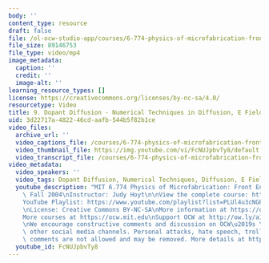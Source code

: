 ```yaml
---
body: ''
content_type: resource
draft: false
file: /ol-ocw-studio-app/courses/6-774-physics-of-microfabrication-front-end-processing-fall-2004/mit6_774f04_lec09_360p_16_9.mp4
file_size: 89146753
file_type: video/mp4
image_metadata:
  caption: ''
  credit: ''
  image-alt: ''
learning_resource_types: []
license: https://creativecommons.org/licenses/by-nc-sa/4.0/
resourcetype: Video
title: 9. Dopant Diffusion - Numerical Techniques in Diffusion, E Field Effects
uid: 3d22717a-4822-46cd-aafb-544b5f82b1ce
video_files:
  archive_url: ''
  video_captions_file: /courses/6-774-physics-of-microfabrication-front-end-processing-fall-2004/149Phbk_yJVmBm_KPM035Wd40as-4iVuA_transcript.webvtt
  video_thumbnail_file: https://img.youtube.com/vi/FcNUJpbvTy8/default.jpg
  video_transcript_file: /courses/6-774-physics-of-microfabrication-front-end-processing-fall-2004/149Phbk_yJVmBm_KPM035Wd40as-4iVuA_transcript.pdf
video_metadata:
  video_speakers: ''
  video_tags: Dopant Diffusion, Numerical Techniques, Diffusion, E Field Effects
  youtube_description: "MIT 6.774 Physics of Microfabrication: Front End Processing,\
    \ Fall 2004\nInstructor: Judy Hoyt\n\nView the complete course: https://ocw.mit.edu/courses/6-774-physics-of-microfabrication-front-end-processing-fall-2004/\n\
    YouTube Playlist: https://www.youtube.com/playlist?list=PLUl4u3cNGP61IMhYaHL_x-RzNUIDJD9XK\n\
    \nLicense: Creative Commons BY-NC-SA\nMore information at https://ocw.mit.edu/terms\n\
    More courses at https://ocw.mit.edu\nSupport OCW at http://ow.ly/a1If50zVRlQ\n\
    \nWe encourage constructive comments and discussion on OCW\u2019s YouTube and\
    \ other social media channels. Personal attacks, hate speech, trolling, and inappropriate\
    \ comments are not allowed and may be removed. More details at https://ocw.mit.edu/comments."
  youtube_id: FcNUJpbvTy8
---
```

